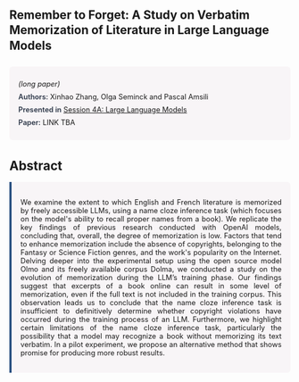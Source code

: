 
<style>    
    h2 {
        margin-top: 0;
        margin-bottom: 1.5rem;
        line-height: 1.3;
    }
    
    h3 {
        margin-top: 2rem;
        margin-bottom: 1rem;
        font-size: 1.4rem;
        font-weight:bold;
    }
    
    .metadata {
        background-color: rgba(96,24,67,0.03);
        padding: 1rem;
        font-size:0.8rem;
        border-radius: 6px;
        margin-bottom: 2rem;
    }
    
    .metadata p {
        margin: 0.5rem 0;
    }
    
    .abstract {
        text-align: justify;
        font-size:0.8rem;
        padding: 1rem;
        background-color: rgba(96,24,67,0.03);
        border-left: 4px solid #2c5282;
        border-radius: 0 6px 6px 0;
    }
    
    strong {
        color: #2d3748;
        font-weight: 600;
    }
</style>
<main role="main">
<h2>Remember to Forget: A Study on Verbatim Memorization of Literature in Large Language Models</h2>

<section class="metadata">
<p style='font-size:0.8rem'><i>(long paper)</i></p>
<p><strong>Authors:</strong> Xinhao Zhang, Olga Seminck and Pascal Amsili</p>
<p><strong>Presented in</strong> <a href="/programme/#session4A">Session 4A: Large Language Models</a></p>
<p><strong>Paper:</strong> LINK TBA</p>
</section>

<section>
<h3>Abstract</h3>
<div class="abstract">
<p>We examine the extent to which English and French literature is memorized by freely accessible LLMs, using a name cloze inference task (which focuses on the model's ability to recall proper names from a book). We replicate the key findings of previous research conducted with OpenAI models, concluding that, overall, the degree of memorization is low. Factors that tend to enhance memorization include the absence of copyrights, belonging to the Fantasy or Science Fiction genres, and the work's popularity on the Internet. Delving deeper into the experimental setup using the open source model Olmo and its freely available corpus Dolma, we conducted a study on the evolution of memorization during the LLM’s training phase. Our findings suggest that excerpts of a book online can result in some level of memorization, even if the full text is not included in the training corpus. This observation leads us to conclude that the name cloze inference task is insufficient to definitively determine whether copyright violations have occurred during the training process of an LLM. Furthermore, we highlight certain limitations of the name cloze inference task, particularly the possibility that a model may recognize a book without memorizing its text verbatim. In a pilot experiment, we propose an alternative method that shows promise for producing more robust results.</p>
</div>
</section>
</main>